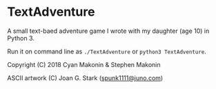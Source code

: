 # TextAdventure
A small text-baed adventure game I wrote with my daughter (age 10) in Python 3.

Run it on command line as `./TextAdventure` or `python3 TextAdventure`.

Copyright (C) 2018 Cyan Makonin & Stephen Makonin

ASCII artwork (C) Joan G. Stark  (spunk1111@juno.com)
